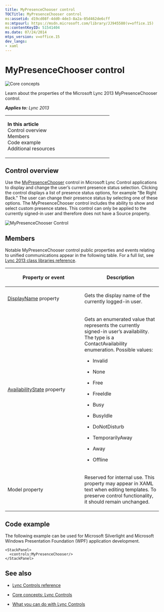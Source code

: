 ```yaml
---
title: MyPresenceChooser control
TOCTitle: MyPresenceChooser control
ms:assetid: d19cd08f-4dd0-4de3-8a2a-05d462de6cff
ms:mtpsurl: https://msdn.microsoft.com/library/JJ945580(v=office.15)
ms:contentKeyID: 51541404
ms.date: 07/24/2014
mtps_version: v=office.15
dev_langs:
- xaml
---
```


# MyPresenceChooser control

![Core concepts](images/JJ933133.mod_icon_CoreConcepts_long(Office.15).png "Core concepts")

Learn about the properties of the Microsoft Lync 2013 MyPresenceChooser control.



***Applies to:** Lync 2013*

<table>
<colgroup>
<col style="width: 50%" />
<col style="width: 50%" />
</colgroup>
<tbody>
<tr class="odd">
<td><p><strong>In this article</strong><br />
Control overview<br />
Members<br />
Code example<br />
Additional resources</p></td>
<td></td>
</tr>
</tbody>
</table>

## Control overview

Use the [MyPresenceChooser](https://msdn.microsoft.com/library/hh379434\(v=office.15\)) control in Microsoft Lync Control applications to display and change the user’s current presence status selection. Clicking the control displays a list of presence status options, for example "Be Right Back." The user can change their presence status by selecting one of these options. The MyPresenceChooser control includes the ability to show and select custom presence states. This control can only be applied to the currently signed-in user and therefore does not have a Source property.

![MyPresenceChooser Control](images/JJ933130.MyPresenceChooserControl(Office.15).png "MyPresenceChooser Control")

## Members

Notable MyPresenceChooser control public properties and events relating to unified communications appear in the following table. For a full list, see [Lync 2013 class libraries reference](https://msdn.microsoft.com/library/jj933088\(v=office.15\)).

<table>
<colgroup>
<col style="width: 50%" />
<col style="width: 50%" />
</colgroup>
<thead>
<tr class="header">
<th><p>Property or event</p></th>
<th><p>Description</p></th>
</tr>
</thead>
<tbody>
<tr class="odd">
<td><p><a href="https://msdn.microsoft.com/library/hh363484(v=office.15)">DisplayName</a> property</p></td>
<td><p>Gets the display name of the currently logged-in user.</p></td>
</tr>
<tr class="even">
<td><p><a href="https://msdn.microsoft.com/library/hh363408(v=office.15)">AvailabilityState</a> property</p></td>
<td><p>Gets an enumerated value that represents the currently signed-in user’s availability. The type is a ContactAvailability enumeration. Possible values:</p>
<ul>
<li><p>Invalid</p></li>
<li><p>None</p></li>
<li><p>Free</p></li>
<li><p>FreeIdle</p></li>
<li><p>Busy</p></li>
<li><p>BusyIdle</p></li>
<li><p>DoNotDisturb</p></li>
<li><p>TemporarilyAway</p></li>
<li><p>Away</p></li>
<li><p>Offline</p></li>
</ul></td>
</tr>
<tr class="odd">
<td><p>Model property</p></td>
<td><p>Reserved for internal use. This property may appear in XAML text when editing templates. To preserve control functionality, it should remain unchanged.</p></td>
</tr>
</tbody>
</table>

## Code example

The following example can be used for Microsoft Silverlight and Microsoft Windows Presentation Foundation (WPF) application development.

```xaml
<StackPanel>
  <controls:MyPresenceChooser/>
</StackPanel>
```

## See also

  - [Lync Controls reference](lync-controls-reference.md)

  - [Core concepts: Lync Controls](core-concepts-lync-controls.md)

  - [What you can do with Lync Controls](what-you-can-do-with-lync-controls.md)

